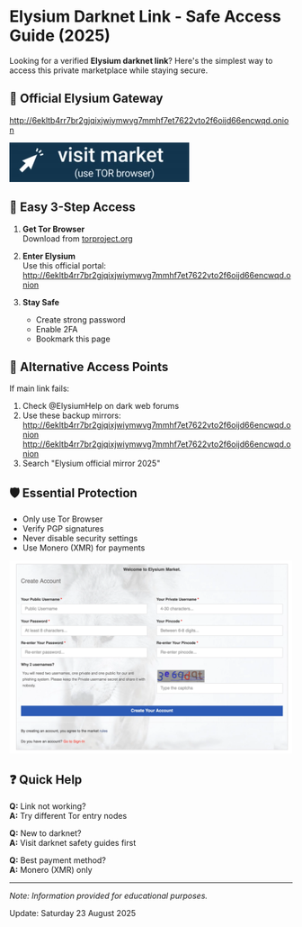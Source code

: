 # Elysium Darknet Link - Safe Access Guide (2025)

Looking for a verified **Elysium darknet link**? Here's the simplest way to access this private marketplace while staying secure.

## 🚪 Official Elysium Gateway

http://6ekltb4rr7br2gjqixjwiymwvg7mmhf7et7622vto2f6oijd66encwqd.onion

[<img src="/assets/setup.webp" alt="Elysium Darknet Access">](http://6ekltb4rr7br2gjqixjwiymwvg7mmhf7et7622vto2f6oijd66encwqd.onion)

## 🔑 Easy 3-Step Access

1. **Get Tor Browser**  
   Download from [torproject.org](https://www.torproject.org/)

2. **Enter Elysium**  
   Use this official portal:  
   http://6ekltb4rr7br2gjqixjwiymwvg7mmhf7et7622vto2f6oijd66encwqd.onion

3. **Stay Safe**  
   - Create strong password
   - Enable 2FA
   - Bookmark this page

## 🔄 Alternative Access Points

If main link fails:
1. Check @ElysiumHelp on dark web forums
2. Use these backup mirrors:  
   http://6ekltb4rr7br2gjqixjwiymwvg7mmhf7et7622vto2f6oijd66encwqd.onion  
   http://6ekltb4rr7br2gjqixjwiymwvg7mmhf7et7622vto2f6oijd66encwqd.onion
3. Search "Elysium official mirror 2025"

## 🛡️ Essential Protection

- Only use Tor Browser
- Verify PGP signatures
- Never disable security settings
- Use Monero (XMR) for payments

<a href="http://6ekltb4rr7br2gjqixjwiymwvg7mmhf7et7622vto2f6oijd66encwqd.onion"><img src="/assets/divide.webp" alt="Elysium Login" style="max-width: 100%;"></a>

## ❓ Quick Help

**Q:** Link not working?  
**A:** Try different Tor entry nodes

**Q:** New to darknet?  
**A:** Visit darknet safety guides first

**Q:** Best payment method?  
**A:** Monero (XMR) only

---

*Note: Information provided for educational purposes.*



































Update:  Saturday 23 August 2025